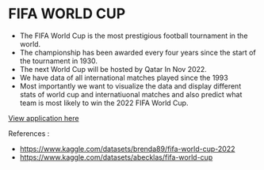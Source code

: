 # FIFA WORLD CUP

- The FIFA World Cup is the most prestigious football tournament in the world.
- The championship has been awarded every four years since the start of the tournament in 1930.
- The next World Cup will be hosted by Qatar In Nov 2022.
- We have data of all international matches played since the 1993
- Most importantly we want to visualize the data and display different stats of world cup and internatiuonal matches and also predict what team is most likely to win the 2022 FIFA World Cup.

[View application here](https://shivashishnd-fifa-world-cup-app-n2i03z.streamlit.app/)

References :

- https://www.kaggle.com/datasets/brenda89/fifa-world-cup-2022
- https://www.kaggle.com/datasets/abecklas/fifa-world-cup
